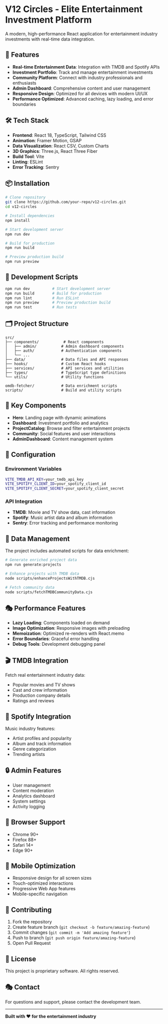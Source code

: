 # V12 Circles - Elite Entertainment Investment Platform

A modern, high-performance React application for entertainment industry investments with real-time data integration.

## 🚀 Features

- **Real-time Entertainment Data**: Integration with TMDB and Spotify APIs
- **Investment Portfolio**: Track and manage entertainment investments  
- **Community Platform**: Connect with industry professionals and enthusiasts
- **Admin Dashboard**: Comprehensive content and user management
- **Responsive Design**: Optimized for all devices with modern UI/UX
- **Performance Optimized**: Advanced caching, lazy loading, and error boundaries

## 🛠️ Tech Stack

- **Frontend**: React 18, TypeScript, Tailwind CSS
- **Animation**: Framer Motion, GSAP
- **Data Visualization**: React CSV, Custom Charts
- **3D Graphics**: Three.js, React Three Fiber
- **Build Tool**: Vite
- **Linting**: ESLint
- **Error Tracking**: Sentry

## 📦 Installation

```bash
# Clone repository
git clone https://github.com/your-repo/v12-circles.git
cd v12-circles

# Install dependencies
npm install

# Start development server
npm run dev

# Build for production
npm run build

# Preview production build
npm run preview
```

## 🎯 Development Scripts

```bash
npm run dev          # Start development server
npm run build        # Build for production  
npm run lint         # Run ESLint
npm run preview      # Preview production build
npm run test         # Run tests
```

## 🗂️ Project Structure

```
src/
├── components/           # React components
│   ├── admin/           # Admin dashboard components
│   ├── auth/            # Authentication components
│   └── ...
├── data/                # Data files and API responses
├── hooks/               # Custom React hooks
├── services/            # API services and utilities
├── types/               # TypeScript type definitions
└── utils/               # Utility functions

omdb-fetcher/            # Data enrichment scripts
scripts/                 # Build and utility scripts
```

## 🎨 Key Components

- **Hero**: Landing page with dynamic animations
- **Dashboard**: Investment portfolio and analytics  
- **ProjectCatalog**: Browse and filter entertainment projects
- **Community**: Social features and user interactions
- **AdminDashboard**: Content management system

## 🔧 Configuration

### Environment Variables
```bash
VITE_TMDB_API_KEY=your_tmdb_api_key
VITE_SPOTIFY_CLIENT_ID=your_spotify_client_id
VITE_SPOTIFY_CLIENT_SECRET=your_spotify_client_secret
```

### API Integration
- **TMDB**: Movie and TV show data, cast information
- **Spotify**: Music artist data and album information
- **Sentry**: Error tracking and performance monitoring

## 🎪 Data Management

The project includes automated scripts for data enrichment:

```bash
# Generate enriched project data
npm run generate:projects

# Enhance projects with TMDB data
node scripts/enhanceProjectsWithTMDB.cjs

# Fetch community data
node scripts/fetchTMDBCommunityData.cjs
```

## 🎭 Performance Features

- **Lazy Loading**: Components loaded on demand
- **Image Optimization**: Responsive images with preloading
- **Memoization**: Optimized re-renders with React.memo
- **Error Boundaries**: Graceful error handling
- **Debug Tools**: Development debugging panel

## 🎬 TMDB Integration

Fetch real entertainment industry data:
- Popular movies and TV shows
- Cast and crew information  
- Production company details
- Ratings and reviews

## 🎵 Spotify Integration

Music industry features:
- Artist profiles and popularity
- Album and track information
- Genre categorization
- Trending artists

## 🔒 Admin Features

- User management
- Content moderation
- Analytics dashboard
- System settings
- Activity logging

## 🎯 Browser Support

- Chrome 90+
- Firefox 88+
- Safari 14+
- Edge 90+

## 📱 Mobile Optimization

- Responsive design for all screen sizes
- Touch-optimized interactions
- Progressive Web App features
- Mobile-specific navigation

## 🎪 Contributing

1. Fork the repository
2. Create feature branch (`git checkout -b feature/amazing-feature`)
3. Commit changes (`git commit -m 'Add amazing feature'`)
4. Push to branch (`git push origin feature/amazing-feature`)
5. Open Pull Request

## 📄 License

This project is proprietary software. All rights reserved.

## 🎭 Contact

For questions and support, please contact the development team.

---

**Built with ❤️ for the entertainment industry**